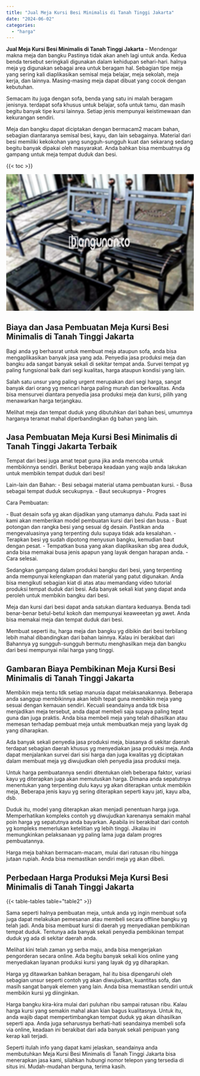 ```yaml
---
title: "Jual Meja Kursi Besi Minimalis di Tanah Tinggi Jakarta"
date: "2024-06-02"
categories: 
  - "harga"
---
```


**Jual Meja Kursi Besi Minimalis di Tanah Tinggi Jakarta** – Mendengar makna meja dan bangku Pastinya tidak akan aneh lagi untuk anda. Kedua benda tersebut seringkali digunakan dalam kehidupan sehari-hari. halnya meja yg digunakan sebagai area untuk beragam hal. Sebagian tipe meja yang sering kali diaplikasikan semisal meja belajar, meja sekolah, meja kerja, dan lainnya. Masing-masing meja dapat dibuat yang cocok dengan kebutuhan.

Semacam itu juga dengan sofa, benda yang satu ini malah beragam jenisnya. terdapat sofa khusus untuk belajar, sofa untuk tamu, dan masih begitu banyak tipe kursi lainnya. Setiap jenis mempunyai keistimewaan dan kekurangan sendiri.

Meja dan bangku dapat diciptakan dengan bermacam2 macam bahan, sebagian diantaranya semisal besi, kayu, dan lain sebagainya. Material dari besi memiliki kekokohan yang sungguh-sungguh kuat dan sekarang sedang begitu banyak dipakai oleh masyarakat. Anda bahkan bisa membuatnya dg gampang untuk meja tempat duduk dan besi.

{{< toc >}}

![Jual Meja Kursi Besi Minimalis di Tanah Tinggi Jakarta](/images/jual-meja-besi-murah20.png)

## Biaya dan Jasa Pembuatan Meja Kursi Besi Minimalis di Tanah Tinggi Jakarta

Bagi anda yg berhasrat untuk membuat meja ataupun sofa, anda bisa mengaplikasikan banyak jasa yang ada. Penyedia jasa produksi meja dan bangku ada sangat banyak sekali di sekitar tempat anda. Survei tempat yg paling fungsional baik dari segi kualitas, harga ataupun kondisi yang lain.

Salah satu unsur yang paling urgent merupakan dari segi harga, sangat banyak dari orang yg mencari harga paling murah dan berkwalitas. Anda bisa mensurvei diantara penyedia jasa produksi meja dan kursi, pilih yang menawarkan harga terjangkau.

Melihat meja dan tempat duduk yang dibutuhkan dari bahan besi, umumnya harganya teramat mahal diperbandingkan dg bahan yang lain.

## Jasa Pembuatan Meja Kursi Besi Minimalis di Tanah Tinggi Jakarta Terbaik

Tempat dari besi juga amat tepat guna jika anda mencoba untuk membikinnya sendiri. Berikut beberapa keadaan yang wajib anda lakukan untuk membikin tempat duduk dari besi!

Lain-lain dan Bahan: - Besi sebagai material utama pembuatan kursi. - Busa sebagai tempat duduk secukupnya. - Baut secukupnya - Progres

Cara Pembuatan:

\- Buat desain sofa yg akan dijadikan yang utamanya dahulu. Pada saat ini kami akan memberikan model pembuatan kursi dari besi dan busa. - Buat potongan dan rangka besi yang sesuai dg desain. Pastikan anda mengevaluasinya yang terpenting dulu supaya tidak ada kesalahan. - Terapkan besi yg sudah dipotong menyusun bangku, kemudian baut dengan pesat. - Tempatkan busa yang akan diaplikasikan sbg area duduk, anda bisa memakai busa jenis apapun yang layak dengan harapan anda. - Cara selesai.

Sedangkan gampang dalam produksi bangku dari besi, yang terpenting anda mempunyai kelengkapan dan material yang patut digunakan. Anda bisa mengikuti sebagian kiat di atas atau memandang video tutorial produksi tempat duduk dari besi. Ada banyak sekali kiat yang dapat anda peroleh untuk membikin bangku dari besi.

Meja dan kursi dari besi dapat anda satukan diantara keduanya. Benda tadi benar-benar betul-betul kokoh dan mempunyai keaweeetan yg awet. Anda bisa memakai meja dan tempat duduk dari besi.

Membuat seperti itu, harga meja dan bangku yg dibikin dari besi terbilang lebih mahal dibandingkan dari bahan lainnya. Kalau ini berakibat dari Bahannya yg sungguh-sungguh bermutu menghasilkan meja dan bangku dari besi mempunyai nilai harga yang tinggi.

## Gambaran Biaya Pembikinan Meja Kursi Besi Minimalis di Tanah Tinggi Jakarta

Membikin meja tentu tdk setiap manusia dapat melaksanakannya. Beberapa anda sanggup membikinnya akan lebih tepat guna membikin meja yang sesuai dengan kemauan sendiri. Kecuali seandainya anda tdk bisa menjadikan meja tersebut, anda dapat membeli saja supaya paling tepat guna dan juga praktis. Anda bisa membeli meja yang telah dihasilkan atau memesan terhadap pembuat meja untuk membuatkan meja yang layak dg yang diharapkan.

Ada banyak sekali penyedia jasa produksi meja, biasanya di sekitar daerah terdapat sebagian daerah khusus yg menyediakan jasa produksi meja. Anda dapat menjalankan survei dari sisi harga dan juga kwalitas yg diciptakan dalam membuat meja yg diwujudkan oleh penyedia jasa produksi meja.

Untuk harga pembuatannya sendiri ditentukan oleh beberapa faktor, variasi kayu yg diterapkan juga akan memutuskan harga. Dimana anda sepatutnya menentukan yang terpenting dulu kayu yg akan diterapkan untuk membikin meja, Beberapa jenis kayu yg sering diterapkan seperti kayu jati, kayu alba, dsb.

Duduk itu, model yang diterapkan akan menjadi penentuan harga juga. Memperhatikan kompleks contoh yg diwujudkan karenanya semakin mahal poin harga yg sepatutnya anda bayarkan. Apabila ini berakibat dari contoh yg kompleks memerlukan ketelitian yg lebih tinggi. Jikalau ini memungkinkan pelaksanaan yg paling lama juga dalam progres pembuatannya.

Harga meja bahkan bermacam-macam, mulai dari ratusan ribu hingga jutaan rupiah. Anda bisa memastikan sendiri meja yg akan dibeli.

## Perbedaan Harga Produksi Meja Kursi Besi Minimalis di Tanah Tinggi Jakarta

{{< table-tables table="table2" >}}

Sama seperti halnya pembuatan meja, untuk anda yg ingin membuat sofa juga dapat melakukan pemesanan atau membeli secara offline bangku yg telah jadi. Anda bisa membuat kursi di daerah yg menyediakan pembikinan tempat duduk. Tentunya ada banyak sekali penyedia pembikinan tempat duduk yg ada di sekitar daerah anda.

Melihat kini telah zaman yg serba maju, anda bisa mengerjakan pengorderan secara online. Ada begitu banyak sekali kios online yang menyediakan layanan produksi kursi yang layak dg yg diharapkan.

Harga yg ditawarkan bahkan beragam, hal itu bisa dipengaruhi oleh sebagian unsur seperti contoh yg akan diwujudkan, kuantitas sofa, dan masih sangat banyak elemen yang lain. Anda bisa memastikan sendiri untuk membikin kursi yg diinginkan.

Harga bangku kira-kira mulai dari puluhan ribu sampai ratusan ribu. Kalau harga kursi yang semakin mahal akan kian bagus kualitasnya. Untuk itu, anda wajib dapat mempertimbangkan tempat duduk yg akan dihasilkan seperti apa. Anda juga seharusnya berhati-hati seandainya membeli sofa via online, keadaan ini berakibat dari ada banyak sekali penipuan yang kerap kali terjadi.

Seperti itulah info yang dapat kami jelaskan, seandainya anda membutuhkan Meja Kursi Besi Minimalis di Tanah Tinggi Jakarta bisa menerapkan jasa kami, silahkan hubungi nomor telepon yang tersedia di situs ini. Mudah-mudahan berguna, terima kasih.
